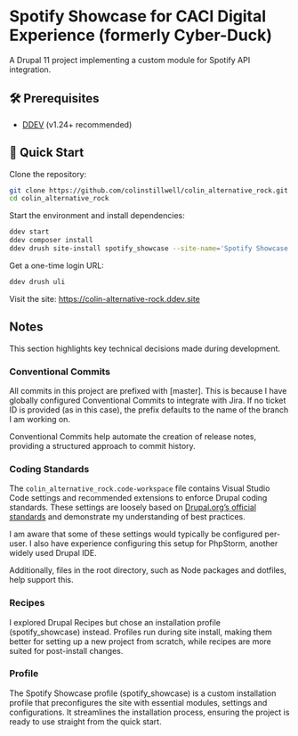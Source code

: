 # Spotify Showcase for CACI Digital Experience (formerly Cyber-Duck)

A Drupal 11 project implementing a custom module for Spotify API integration.

## 🛠️ Prerequisites

- [DDEV](https://ddev.readthedocs.io) (v1.24+ recommended)

## 🚀 Quick Start

Clone the repository:

```bash
git clone https://github.com/colinstillwell/colin_alternative_rock.git
cd colin_alternative_rock
```

Start the environment and install dependencies:

```bash
ddev start
ddev composer install
ddev drush site-install spotify_showcase --site-name='Spotify Showcase' --account-name=admin --account-pass=admin --yes
```

Get a one-time login URL:

```bash
ddev drush uli
```

Visit the site:
https://colin-alternative-rock.ddev.site

## Notes

This section highlights key technical decisions made during development.

### Conventional Commits

All commits in this project are prefixed with [master]. This is because I have globally configured Conventional Commits to integrate with Jira. If no ticket ID is provided (as in this case), the prefix defaults to the name of the branch I am working on.

Conventional Commits help automate the creation of release notes, providing a structured approach to commit history.

### Coding Standards

The `colin_alternative_rock.code-workspace` file contains Visual Studio Code settings and recommended extensions to enforce Drupal coding standards. These settings are loosely based on [Drupal.org’s official standards](https://www.drupal.org/node/2918206) and demonstrate my understanding of best practices.

I am aware that some of these settings would typically be configured per-user. I also have experience configuring this setup for PhpStorm, another widely used Drupal IDE.

Additionally, files in the root directory, such as Node packages and dotfiles, help support this.

### Recipes

I explored Drupal Recipes but chose an installation profile (spotify_showcase) instead. Profiles run during site install, making them better for setting up a new project from scratch, while recipes are more suited for post-install changes.

### Profile

The Spotify Showcase profile (spotify_showcase) is a custom installation profile that preconfigures the site with essential modules, settings and configurations. It streamlines the installation process, ensuring the project is ready to use straight from the quick start.

